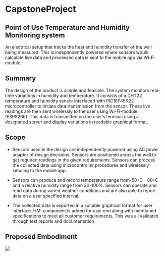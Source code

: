 # CapstoneProject
## Point of Use Temperature and Humidity Monitoring system
An electrical setup that tracks the heat and humidity transfer of the wall being measured. This is independently powered where sensors would calculate live data and processed data is sent to the mobile app via Wi-Fi module.
## Summary
The design of the product is simple and feasible. The system monitors real-time variations in humidity and temperature. It consists of a DHT22 temperature and humidity sensor interfaced with PIC18F45K22 microcontroller to initiate data transmission from the sensor. These live readings are then sent wirelessly to the user using Wi-Fi-module (ESP8266). This data is transmitted on the user’s terminal using a designated server and display variations in readable graphical format. 
## Scope 
  * Sensors used in the design are independently powered using AC power adapter of design decisions. Sensors are positioned across the wall to get required readings in the given requirements. Sensors can process the collected data using microcontroller procedures and wirelessly sending to the mobile app.

  * Sensors can produce and record temperature range from-50◦C - 80◦C and a relative humidity  range  from  30-100%.  Sensors  can operate  and  read  data  during  varied weather conditions and are also able to report data on a user specified interval. 

   * The collected data is exported in a suitable graphical format for user interface. HMI component is added for user end along with mentioned specifications to meet all customer requirements. This was all validated through test reports and documentation.
## Proposed Embodiment 

![](https://user-images.githubusercontent.com/78769090/107862982-b0d8bb00-6e1e-11eb-85fd-d1b5bc89c99e.PNG)


